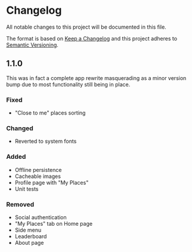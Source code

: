 # Changelog

All notable changes to this project will be documented in this file.

The format is based on [Keep a Changelog](http://keepachangelog.com/en/1.0.0/)
and this project adheres to [Semantic Versioning](http://semver.org/spec/v2.0.0.html).

## 1.1.0

This was in fact a complete app rewrite masquerading as a minor version bump due to most functionality still being in place.

### Fixed

- "Close to me" places sorting

### Changed

- Reverted to system fonts

### Added

- Offline persistence
- Cacheable images
- Profile page with "My Places"
- Unit tests

### Removed

- Social authentication
- "My Places" tab on Home page
- Side menu
- Leaderboard
- About page

